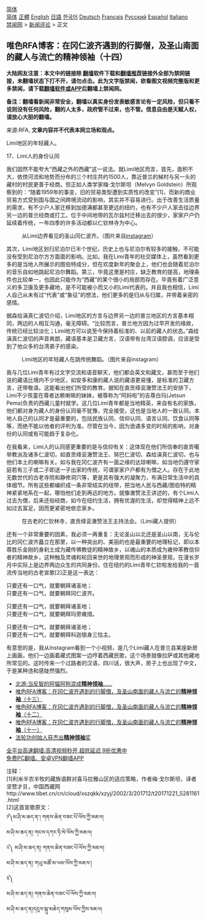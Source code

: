  <!-- 面包屑导航 --> <div class="breadcrumb"><!-- GTranslate: https://gtranslate.io/ -->  <div class="switcher notranslate">  <div class="selected">  <a href="#" onclick="return false;"> 简体</a>  </div>  <div class="option">  <a href="https://www.bannedbook.org" onclick="doGTranslate('zh-CN|zh-CN');jQuery('div.switcher div.selected a').html(jQuery(this).html());return false;" title="简体中文" class="nturl selected"> 简体</a>  <a href="https://www.bannedbook.org/zh-tw/" onclick="doGTranslate('zh-CN|zh-TW');jQuery('div.switcher div.selected a').html(jQuery(this).html());return false;" title="繁體中文" class="nturl"> 正體</a>  <a href="https://www.bannedbook.org/en/" onclick="doGTranslate('zh-CN|en');jQuery('div.switcher div.selected a').html(jQuery(this).html());return false;" title="English" class="nturl"> English</a>  <a href="https://www.bannedbook.org/ja/" onclick="doGTranslate('zh-CN|ja');jQuery('div.switcher div.selected a').html(jQuery(this).html());return false;" title="日本語" class="nturl"> 日語</a>  <a href="https://www.bannedbook.org/ko/" onclick="doGTranslate('zh-CN|ko');jQuery('div.switcher div.selected a').html(jQuery(this).html());return false;" title="한국어" class="nturl"> 한국어</a>  <a href="https://www.bannedbook.org/de/" onclick="doGTranslate('zh-CN|de');jQuery('div.switcher div.selected a').html(jQuery(this).html());return false;" title="Deutsch" class="nturl"> Deutsch</a>  <a href="https://www.bannedbook.org/fr/" onclick="doGTranslate('zh-CN|fr');jQuery('div.switcher div.selected a').html(jQuery(this).html());return false;" title="Français" class="nturl"> Français</a>  <a href="https://www.bannedbook.org/ru/" onclick="doGTranslate('zh-CN|ru');jQuery('div.switcher div.selected a').html(jQuery(this).html());return false;" title="Русский" class="nturl"> Русский</a>  <a href="https://www.bannedbook.org/es/" onclick="doGTranslate('zh-CN|es');jQuery('div.switcher div.selected a').html(jQuery(this).html());return false;" title="Español" class="nturl"> Español</a>  <a href="https://www.bannedbook.org/it/" onclick="doGTranslate('zh-CN|it');jQuery('div.switcher div.selected a').html(jQuery(this).html());return false;" title="Italiano" class="nturl"> Italiano</a>  </div>  </div>      <div class='breadcrumb-sub'><!-- Breadcrumb NavXT 6.3.0 --> <a href="https://www.bannedbook.org/" class="home">禁闻网</a> &gt; <a href="https://www.bannedbook.org/bnews/comments/" class="category">新闻评论</a> &gt; 正文</div></div><h2>唯色RFA博客：在冈仁波齐遇到的行脚僧，及圣山南面的藏人与流亡的精神领袖（十四）</h2> <p class="notice"><b>大陆网友注意：本文中的链接除 <a href="https://github.com/bannedbook/fanqiang" >翻墙</a>软件下载和<a href="https://github.com/killgcd/justmysocks/blob/master/README.md">翻墙推荐</a>链接外全部为禁网链接，未翻墙状态下打不开，请勿点击。此为文字版禁闻，欲看图文视频完整版和更多禁闻，请下载<a href="https://github.com/bannedbook/fanqiang">翻墙软件或APP</a>后翻墙上禁闻网。</p><p>备注：翻墙看新闻非常安全，翻墙以真实身份发表敏感言论有一定风险，但只看不说则没有任何风险，翻的人太多，政府管不过来，也不管。信息自由是天赋人权，请放心大胆的翻墙。</b></p>  <div class="entry"> <p>来源:RFA, <strong>文章内容并不代表本网立场和观点。</strong></p> <p>Limi&#22320;&#21306;&#30340;&#24180;&#36731;&#34255;&#20154;&#12290;             </p> <p>17&#12289;Limi&#20154;&#30340;&#36523;&#20221;&#35748;&#21516;</p>  <p>&#25105;&#20204;&#22266;&#28982;&#19981;&#33021;&#22840;&#22823;&#8220;&#35199;&#34255;&#20043;&#22806;&#30340;&#35199;&#34255;&#8221;&#36825;&#19968;&#35828;&#27861;&#12290;&#23601;Limi&#22320;&#21306;&#32780;&#35328;&#65292;&#39318;&#20808;&#65292;&#38754;&#31215;&#19981;&#22823;&#65292;&#20381;&#20621;&#27827;&#27969;&#21644;&#22320;&#21183;&#32780;&#20998;&#24067;&#30340;&#19977;&#20010;&#26449;&#24196;&#20849;&#32422;1500&#20154;&#65292;&#38752;&#36817;&#26222;&#20848;&#30340;&#26799;&#26449;&#19982;&#21478;&#19968;&#22836;&#30340;&#34255;&#26449;&#30340;&#26449;&#27665;&#26356;&#21892;&#20110;&#32463;&#21830;&#12290;&#20294;&#27491;&#22914;&#20154;&#31867;&#23398;&#23478;&#26757;&#183;&#25096;&#23572;&#26031;&#22374;&#65288;Melvyn Goldstein&#65289;&#25152;&#35266;&#23519;&#21040;&#30340;&#65306;&#8220;&#38543;&#30528;1959&#24180;&#30340;&#20107;&#21464;&#65292;&#26087;&#30340;&#36152;&#26131;&#31867;&#22411;&#36973;&#21040;&#23454;&#36136;&#24615;&#30340;&#25913;&#21464;&#8221;[1]&#65292;&#32780;&#26032;&#30340;&#21830;&#19994;&#36152;&#26131;&#26041;&#24335;&#21463;&#21040;&#22269;&#19982;&#22269;&#20043;&#38388;&#36328;&#22659;&#27969;&#21160;&#30340;&#24433;&#21709;&#65292;&#20854;&#23454;&#24182;&#19981;&#23481;&#26131;&#36827;&#34892;&#12290;&#20986;&#20110;&#25913;&#21892;&#29983;&#27963;&#36136;&#37327;&#30340;&#38656;&#27714;&#65292;&#26377;&#19981;&#23569;&#25143;&#20154;&#23478;&#36801;&#31227;&#21040;&#21152;&#24503;&#28385;&#37117;&#29978;&#33267;&#26356;&#36828;&#30340;&#32445;&#32422;&#65292;&#20063;&#26377;&#19981;&#23569;&#25143;&#20154;&#23478;&#21435;&#24448;&#36793;&#30028;&#21478;&#19968;&#36793;&#30340;&#26222;&#20848;&#32463;&#21830;&#25110;&#25171;&#24037;&#12290;&#20301;&#20110;&#20013;&#38388;&#22320;&#24102;&#30340;&#29926;&#23572;&#20857;&#26449;&#36801;&#31227;&#20986;&#21435;&#30340;&#24456;&#23569;&#65292;&#23478;&#23478;&#25143;&#25143;&#20173;&#24310;&#32493;&#30528;&#20256;&#32479;&#65292;&#19968;&#24180;&#22235;&#23395;&#30340;&#35768;&#22810;&#27963;&#21160;&#37117;&#20197;&#20161;&#38054;&#26519;&#23546;&#20026;&#20013;&#24515;&#12290;</p> <p><figure> <figcaption>&#20174;Limi&#36793;&#30028;&#30475;&#35265;&#30340;&#22307;&#23665;&#20872;&#20161;&#27874;&#40784;&#12290;&#65288;&#22270;&#29255;&#26469;&#33258;<a href="https://www.bannedbook.org/bnews/tag/instagram/" class="st_tag internal_tag" rel="tag" title="标签 Instagram 下的日志">instagram</a>&#65289;</figcaption></figure> <p>&#20854;&#27425;&#65292;Limi&#22320;&#21306;&#21010;&#24402;&#23612;&#27850;&#23572;&#24050;&#21322;&#20010;&#19990;&#32426;&#65292;&#21382;&#21490;&#19978;&#20063;&#19982;&#23612;&#27850;&#23572;&#26377;&#36739;&#22810;&#30340;&#25509;&#35302;&#65292;&#19981;&#21487;&#33021;&#27809;&#26377;&#21463;&#21040;&#23612;&#27850;&#23572;&#26041;&#26041;&#38754;&#38754;&#30340;&#24433;&#21709;&#12290;&#27604;&#22914;&#65292;&#25105;&#22312;Limi&#38738;&#24180;&#30340;&#31038;&#20132;&#23186;&#20307;&#19978;&#65292;&#34429;&#28982;&#30475;&#21040;&#26356;&#22810;&#30340;&#26159;&#24403;&#22320;&#20154;&#25152;&#23637;&#31034;&#30340;&#22270;&#20271;&#29305;&#25104;&#20998;&#65292;&#20294;&#22312;&#27426;&#24230;&#26032;&#24180;&#30340;&#32858;&#20250;&#19978;&#65292;&#20182;&#20204;&#20063;&#20250;&#38543;&#30528;&#23612;&#27850;&#23572;&#30340;&#38899;&#20048;&#33258;&#22914;&#22320;&#36339;&#36215;&#23612;&#27850;&#23572;&#33310;&#36424;&#12290;&#31532;&#19977;&#65292;&#27605;&#31455;&#36825;&#37324;&#26159;&#26449;&#24196;&#65292;&#32570;&#20047;&#25945;&#32946;&#30340;&#25552;&#39640;&#65292;&#22320;&#29702;&#26465;&#20214;&#20063;&#27604;&#36739;&#21333;&#19968;&#65292;&#20063;&#22240;&#27492;&#21482;&#33021;&#20316;&#20026;&#8220;&#35199;&#34255;&#8221;&#30340;&#26576;&#20010;&#24456;&#23567;&#30340;&#23616;&#37096;&#32780;&#23384;&#22312;&#12290;&#27605;&#31455;&#26377;&#30528;&#24191;&#27867;&#24847;&#20041;&#30340;&#22810;&#21355;&#24247;&#21450;&#26356;&#22810;&#34255;&#22320;&#65292;&#26159;&#19981;&#21487;&#33021;&#34987;&#23567;&#32780;&#21448;&#23567;&#30340;Limi&#20195;&#34920;&#30340;&#12290;&#24182;&#19988;&#25105;&#20063;&#30456;&#20449;&#65292;Limi&#20154;&#33258;&#24049;&#20174;&#26410;&#26377;&#36807;&#8220;&#20195;&#34920;&#8221;&#25110;&#8220;&#35937;&#24449;&#8221;&#30340;&#24819;&#27861;&#65292;&#20182;&#20204;&#26356;&#22810;&#30340;&#26159;&#24402;&#20174;&#19982;&#24402;&#23646;&#65292;&#24182;&#24102;&#30528;&#20146;&#23494;&#30340;&#24863;&#24773;&#12290;</p> <p>&#25454;&#26862;&#32473;&#28359;&#30495;&#20161;&#27874;&#20999;&#20171;&#32461;&#65292;Limi&#22320;&#21306;&#30340;&#26041;&#35328;&#19982;&#36793;&#30028;&#21478;&#19968;&#36793;&#30340;&#26222;&#20848;&#22320;&#21306;&#30340;&#26041;&#35328;&#22522;&#26412;&#30456;&#21516;&#65292;&#20004;&#36793;&#30340;&#20154;&#30456;&#20114;&#27807;&#36890;&#65292;&#27627;&#26080;&#38556;&#30861;&#12290;&#8220;&#27604;&#36739;&#32780;&#35328;&#65292;&#26222;&#20848;&#22320;&#26041;&#22240;&#20026;&#36807;&#26089;&#24320;&#21457;&#30340;&#32536;&#25925;&#65292;&#20256;&#32479;&#24050;&#32463;&#27604;&#36739;&#28129;&#21270;&#65307;Limi&#22320;&#26041;&#21487;&#20197;&#35828;&#33267;&#20170;&#20445;&#25345;&#30528;&#26631;&#20934;&#30340;&#12289;&#20197;&#21069;&#30340;&#34255;&#20154;&#30340;&#29366;&#24577;&#12290;&#8221;&#26862;&#32473;&#28359;&#30495;&#20161;&#27874;&#20999;&#30340;&#22768;&#38899;&#29245;&#26391;&#65292;&#34255;&#35821;&#22522;&#26412;&#26159;&#21355;&#34255;&#26041;&#35328;&#65292;&#27721;&#35821;&#24102;&#26377;&#21488;&#28286;&#27721;&#35821;&#33108;&#35843;&#65292;&#24212;&#35813;&#26159;&#21463;&#21040;&#20102;&#20182;&#20247;&#22810;&#30340;&#21488;&#28286;&#24351;&#23376;&#30340;&#24863;&#26579;&#12290;</p>  <p><figure> <figcaption>Limi&#22320;&#21306;&#30340;&#24180;&#36731;&#34255;&#20154;&#22312;&#36339;&#20256;&#32479;&#33310;&#36424;&#12290;&#65288;&#22270;&#29255;&#26469;&#33258;instagram&#65289;</figcaption></figure> <p>&#25105;&#19982;&#20960;&#20301;Limi&#38738;&#24180;&#26377;&#36807;&#25991;&#23383;&#20132;&#27969;&#21644;&#35821;&#38899;&#32842;&#22825;&#65292;&#20182;&#20204;&#37117;&#20250;&#33521;&#25991;&#21644;&#34255;&#25991;&#65292;&#29978;&#32780;&#33267;&#20110;&#20182;&#20204;&#35828;&#30340;&#34255;&#35821;&#27604;&#22659;&#20869;&#19981;&#23569;&#22320;&#21306;&#65292;&#22914;&#23433;&#22810;&#21644;&#24247;&#30340;&#34255;&#20154;&#35828;&#30340;&#34255;&#35821;&#26356;&#26131;&#25026;&#65292;&#26159;&#26631;&#20934;&#30340;&#21355;&#34255;&#26041;&#35328;&#65292;&#36824;&#24102;&#25964;&#35821;&#12290;&#36825;&#33021;&#30475;&#20986;&#20182;&#20204;&#25152;&#21463;&#30340;&#25945;&#32946;&#12290;&#25454;&#30693;&#22312;&#30452;&#36129;&#32475;&#34926;&#28552;&#36190;&#27861;&#29579;&#30340;&#23433;&#25490;&#19979;&#65292;Limi&#19981;&#23569;&#23401;&#31461;&#22312;&#23562;&#32773;&#36798;&#36182;&#21895;&#22043;&#30340;&#22969;&#22969;&#65292;&#34987;&#23562;&#31216;&#20026;&#8220;&#38463;&#22920;&#21862;&#8221;&#30340;&#21513;&#23562;&#30333;&#29595;(Jetsun Pema)&#36127;&#36131;&#30340;&#35199;&#34255;&#20799;&#31461;&#26449;&#23601;&#23398;&#12290;&#36825;&#20960;&#20301;Limi&#38738;&#24180;&#37117;&#26159;&#24403;&#22320;&#31934;&#33521;&#65292;&#26469;&#33258;&#26377;&#21517;&#30340;&#23478;&#26063;&#65292;&#20182;&#20204;&#37117;&#23545;&#36523;&#20026;&#34255;&#20154;&#30340;&#36523;&#20221;&#35748;&#21516;&#27627;&#19981;&#29369;&#35947;&#65292;&#23436;&#20840;&#25509;&#21463;&#12290;&#36825;&#20063;&#26159;&#24403;&#22320;&#20154;&#30340;&#19968;&#33268;&#35748;&#21516;&#12290;&#26412;&#22320;&#20154;&#33258;&#24049;&#30340;&#35748;&#21516;&#25165;&#26159;&#26368;&#37325;&#35201;&#30340;&#65292;&#21253;&#25324;&#27665;&#26063;&#35748;&#21516;&#12289;&#20449;&#20208;&#35748;&#21516;&#12289;&#35821;&#35328;&#35748;&#21516;&#12289;&#39278;&#39135;&#35748;&#21516;&#31561;&#31561;&#65292;&#32780;&#32477;&#19981;&#33021;&#20197;&#20182;&#32773;&#30340;&#35780;&#21028;&#20026;&#20934;&#12290;&#23613;&#31649;&#22312;&#24403;&#20170;&#65292;&#22240;&#20026;&#35809;&#35890;&#22810;&#21464;&#30340;&#26102;&#23616;&#30340;&#24433;&#21709;&#65292;&#23545;&#36523;&#20221;&#30340;&#35748;&#21516;&#25110;&#26377;&#21487;&#33021;&#36235;&#20110;&#22797;&#26434;&#21270;&#12290;</p> <p>&#22312;&#25105;&#30475;&#26469;&#65292;Limi&#20154;&#30340;&#35748;&#21516;&#24863;&#26356;&#37325;&#35201;&#30340;&#26159;&#19982;&#20449;&#20208;&#26377;&#20851;&#65306;&#36825;&#20307;&#29616;&#22312;&#20182;&#20204;&#25152;&#20449;&#22857;&#30340;&#30452;&#36129;&#22134;&#20030;&#25945;&#27966;&#21450;&#35832;&#22810;&#20161;&#27874;&#20999;&#65292;&#22914;&#30452;&#36129;&#32475;&#34926;&#28552;&#36190;&#27861;&#29579;&#12289;&#21162;&#24052;&#20161;&#27874;&#20999;&#12289;&#26862;&#32473;&#28359;&#30495;&#20161;&#27874;&#20999;&#65292;&#20063;&#19982;&#20182;&#20204;&#26412;&#22303;&#30340;&#21895;&#22043;&#26377;&#20851;&#12290;&#22914;&#19982;&#25105;&#22312;&#20872;&#20161;&#27874;&#40784;&#26377;&#19968;&#38754;&#20043;&#32536;&#30340;&#36798;&#29756;&#21895;&#22043;&#65292;&#22914;&#24403;&#22320;&#20173;&#36981;&#23432;&#23478;&#24237;&#33509;&#26377;&#19977;&#23376;&#25110;&#20108;&#23376;&#21363;&#36865;&#19968;&#23376;&#20986;&#23478;&#30340;&#20256;&#32479;&#65292;&#21487;&#35859;&#23478;&#23478;&#25143;&#25143;&#37117;&#26377;&#20026;&#20711;&#20043;&#20154;&#12290;&#23384;&#22312;&#20110;&#27492;&#22320;&#26080;&#25968;&#19990;&#20195;&#30340;&#21476;&#32769;&#23546;&#38498;&#21644;&#38745;&#20462;&#27934;&#31348;&#31561;&#65292;&#26356;&#26159;&#20855;&#26377;&#24378;&#22823;&#30340;&#20957;&#32858;&#21147;&#65292;&#24067;&#28385;&#26085;&#24120;&#29983;&#27963;&#20013;&#30340;&#20855;&#20307;&#32454;&#33410;&#12290;&#25152;&#26377;&#36825;&#20123;&#37117;&#32534;&#32455;&#25104;&#19968;&#26465;&#38750;&#24120;&#32467;&#23454;&#30340;&#32445;&#24102;&#65292;&#25226;&#24403;&#22320;&#20154;&#27665;&#19982;&#35199;&#34255;/&#22270;&#20271;&#29305;&#30340;&#31934;&#31070;&#32039;&#32039;&#22320;&#31995;&#22312;&#19968;&#36215;&#65292;&#21738;&#24597;&#20182;&#20204;&#36208;&#21040;&#20877;&#36828;&#30340;&#22320;&#26041;&#12290;&#23601;&#20687;&#28552;&#36190;&#27861;&#29579;&#35762;&#36848;&#30340;&#65292;&#26377;&#20010;Limi&#20154;&#36807;&#21435;&#20026;&#20711;&#65292;&#21518;&#26469;&#36824;&#20439;&#32463;&#21830;&#65292;&#22914;&#20170;&#22312;&#32445;&#32422;&#29983;&#27963;&#65292;&#25317;&#26377;&#20248;&#28197;&#30340;&#29983;&#27963;&#65292;&#21364;&#35273;&#24471;&#31934;&#31070;&#19978;&#36828;&#19981;&#22914;&#36807;&#21435;&#23500;&#36275;&#65292;&#22240;&#32780;&#26356;&#32039;&#23494;&#22320;&#20381;&#24651;&#23478;&#20065;&#12290;</p> <p><figure> <figcaption>&#22312;&#21476;&#32769;&#30340;&#20161;&#38054;&#26519;&#23546;&#65292;&#30452;&#36129;&#32475;&#34926;&#28552;&#36190;&#27861;&#29579;&#20027;&#25345;&#27861;&#20250;&#12290;&#65288;Limi&#34255;&#20154;&#25552;&#20379;&#65289;</figcaption></figure> <p>&#36824;&#26377;&#19968;&#20010;&#38750;&#24120;&#37325;&#35201;&#30340;&#22240;&#32032;&#65292;&#25105;&#24517;&#39035;&#19968;&#20877;&#37325;&#22797;&#65306;&#26080;&#35770;&#22307;&#23665;&#20197;&#21271;&#36824;&#26159;&#22307;&#23665;&#20197;&#21335;&#65292;&#26080;&#19982;&#20262;&#27604;&#30340;&#20872;&#20161;&#27874;&#40784;&#30679;&#31435;&#22312;&#37027;&#37324;&#65292;&#20197;&#19968;&#31181;&#31361;&#20986;&#30340;&#12289;&#32654;&#20029;&#30340;&#20063;&#26159;&#26368;&#37325;&#35201;&#30340;&#22320;&#29702;&#26631;&#35760;&#65292;&#21363;&#20197;&#26412;&#23562;&#32988;&#20048;&#37329;&#21018;&#30340;&#36523;&#21049;&#22303;&#25104;&#20026;&#34255;&#20256;&#20315;&#25945;&#24466;&#30340;&#31934;&#31070;&#25925;&#20065;&#65292;&#20197;&#39746;&#23665;&#30340;&#26412;&#36136;&#25104;&#20026;&#38605;&#20210;&#33519;&#25945;&#20449;&#20208;&#32773;&#30340;&#31934;&#31070;&#25925;&#20065;&#65292;&#36825;&#31181;&#35302;&#21450;&#28789;&#39746;&#21644;&#36718;&#22238;&#26469;&#19990;&#30340;&#22320;&#29702;&#26223;&#35266;&#32780;&#24418;&#25104;&#30340;&#31070;&#22307;&#26223;&#35266;&#65292;&#22312;&#28459;&#38271;&#23681;&#26376;&#20013;&#23454;&#38469;&#19978;&#26159;&#36793;&#30028;&#20004;&#36793;&#20247;&#29983;&#30340;&#20849;&#21516;&#36523;&#20221;&#12290;&#20303;&#22312;&#32445;&#32422;&#30340;Limi&#38738;&#24180;&#20161;&#38054;&#21862;&#21457;&#32473;&#25105;&#30340;&#19968;&#39318;&#27969;&#20256;&#24403;&#22320;&#30340;&#21476;&#32769;&#23459;&#27468;[2]&#27491;&#26159;&#36825;&#19968;&#34920;&#36798;&#65306;</p>  <p>&#21482;&#35201;&#36824;&#26377;&#19968;&#21475;&#27668;&#65292;&#23601;&#35201;&#26397;&#25308;&#35832;&#22307;&#22320;&#65307; <br />&#21482;&#35201;&#36824;&#26377;&#19968;&#21475;&#27668;&#65292;&#23601;&#35201;&#26397;&#25308;&#20872;&#20161;&#27874;&#40784;&#12290; </p> <p>&#21482;&#35201;&#36824;&#26377;&#19968;&#21475;&#27668;&#65292;&#23601;&#35201;&#26397;&#25308;&#35832;&#22307;&#22320;&#65307; <br />&#21482;&#35201;&#36824;&#26377;&#19968;&#21475;&#27668;&#65292;&#23601;&#35201;&#26397;&#25308;&#29595;&#26049;&#38605;&#25514;&#12290; </p> <p>&#21482;&#35201;&#36824;&#26377;&#19968;&#21475;&#27668;&#65292;&#23601;&#35201;&#26397;&#25308;&#35832;&#22307;&#22320;&#65307; <br />&#21482;&#35201;&#36824;&#26377;&#19968;&#21475;&#27668;&#65292;&#23601;&#35201;&#26397;&#25308;&#31185;&#36838;&#38134;&#36523;&#19977;&#24601;&#20027;&#12290;</p>  <p>&#26377;&#24847;&#24605;&#30340;&#26159;&#65292;&#25105;&#20174;Instagram&#30475;&#21040;&#19968;&#20010;&#23567;&#35270;&#39057;&#65292;&#26159;&#20960;&#20010;Limi&#34255;&#20154;&#22312;&#26222;&#20848;&#21439;&#26576;&#24231;&#26032;&#25151;&#19978;&#30011;&#30011;&#65292;&#20182;&#20204;&#19968;&#36793;&#30011;&#30528;&#34255;&#24335;&#22270;&#26696;&#19968;&#36793;&#21756;&#30528;&#35199;&#34255;&#27665;&#27468;&#65292;&#36825;&#20010;&#22330;&#26223;&#23601;&#20687;&#25289;&#33832;&#25110;&#20854;&#20182;&#34255;&#22320;&#25152;&#24120;&#35265;&#30340;&#12290;&#36825;&#26102;&#20256;&#26469;&#19968;&#20010;&#36807;&#36335;&#32773;&#30340;&#27721;&#35821;&#65292;&#22235;&#24029;&#35805;&#65292;&#24456;&#22823;&#22768;&#65292;&#25151;&#23376;&#19978;&#20063;&#20986;&#29616;&#20102;&#20013;&#25991;&#65292;&#20110;&#26159;&#26576;&#31181;&#36829;&#21644;&#24863;&#38497;&#28982;&#24378;&#28872;&#12290;</p> <ul class='op-related-articles' title='相关阅读'> <li><a href='https://www.bannedbook.org/bnews/comments/20210815/1606564.html' target='_blank'>北游:当反智的阿猫阿狗混成<b>精神领袖</b>……</a></li> <li><a href='https://www.bannedbook.org/bnews/comments/20210802/1598977.html' target='_blank'>唯色RFA博客：在冈仁波齐遇到的行脚僧，及圣山南面的藏人与流亡的<b>精神领袖</b>（十三）</a></li> <li><a href='https://www.bannedbook.org/bnews/comments/20210623/1572440.html' target='_blank'>唯色RFA博客：在冈仁波齐遇到的行脚僧，及圣山南面的藏人与流亡的<b>精神领袖</b>（十二）</a></li> <li><a href='https://www.bannedbook.org/bnews/comments/20210603/1558936.html' target='_blank'>唯色RFA博客：在冈仁波齐遇到的行脚僧，及圣山南面的藏人与流亡的<b>精神领袖</b>（十一）</a></li> <li><a href='https://www.bannedbook.org/bnews/comments/20210527/1555061.html' target='_blank'>法轮功创始人获杰出<b>精神领袖</b>奖</a></li> </ul> <p class="texttj"> <a href="https://github.com/bannedbook/fanqiang/wiki/V2ray%E6%9C%BA%E5%9C%BA" target="_blank">全平台高速翻墙:高清视频秒开,超低延迟,9折优惠中</a><br/> <a href="https://github.com/bannedbook/fanqiang/wiki/%E7%A6%81%E9%97%BB%E7%BD%91%E5%AE%89%E5%8D%93%E7%BF%BB%E5%A2%99%E6%96%B0%E9%97%BBAPP" target="_blank">免费PC翻墙、安卓VPN翻墙APP</a></p><p>&#27880;&#37322;&#65306;<br />[1]&#21033;&#31859;&#21322;&#20892;&#21322;&#29287;&#30340;&#34255;&#26063;&#35821;&#32676;&#23545;&#21916;&#39532;&#25289;&#38597;&#23665;&#21306;&#30340;&#36866;&#24212;&#31574;&#30053;&#65292;&#20316;&#32773;&#26757;&#183;&#25096;&#23572;&#26031;&#22374;&#65292;&#35793;&#32773;&#22362;&#36190;&#25165;&#26086;&#65292;&#20013;&#22269;&#35199;&#34255;&#32593;<br />http://www.tibet.cn/cn/cloud/xszqkk/xzyj/2002/3/201712/t20171221_5281161.html<br />[2]&#36825;&#39318;&#23459;&#27468;&#21407;&#25991;&#65306;<br />&#3873;&#3901;&#3928;&#3851;&#3940;&#3954;&#3851;&#3928;&#3851;&#3910;&#3921;&#3851;&#3923;&#3851;&#3853; &#3906;&#3923;&#3942;&#3851;&#3910;&#3962;&#3923;&#3851;&#3926;&#3935;&#3908;&#3851;&#3924;&#3964;&#3851;&#3939;&#3964;&#3942;&#3851;&#3904;&#4017;&#3954;&#3851;&#3928;&#3911;&#3939;&#3853;<br />&#3928;&#3851;&#3940;&#3954;&#3851;&#3928;&#3851;&#3910;&#3921;&#3851;&#3923;&#3853; &#3906;&#3908;&#3942;&#3851;&#3921;&#3904;&#3938;&#3851;&#3919;&#3954;&#3851;&#3942;&#3962;&#3851;&#3939;&#3964;&#3942;&#3851;&#3904;&#4017;&#3954;&#3851;&#3928;&#3911;&#3939;&#3853;<br />&#3874;&#3901; &#3928;&#3851;&#3940;&#3954;&#3851;&#3928;&#3851;&#3910;&#3921;&#3851;&#3923;&#3853; &#3906;&#3923;&#3942;&#3851;&#3910;&#3962;&#3923;&#3851;&#3926;&#3935;&#3908;&#3851;&#3924;&#3964;&#3851;&#3939;&#3964;&#3942;&#3851;&#3904;&#4017;&#3954;&#3851;&#3928;&#3911;&#3939;&#3853;<br />&#3928;&#3851;&#3940;&#3954;&#3851;&#3928;&#3851;&#3910;&#3921;&#3851;&#3923;&#3853; &#3906;&#3937;&#3956;&#3851;&#3928;&#3930;&#3964;&#3851;&#3928;&#3851;&#3925;&#3928;&#3851;&#3939;&#3964;&#3942;&#3851;&#3904;&#4017;&#3954;&#3851;&#3928;&#3911;&#3939;&#3851;&#3853; <br />&#3875;&#3901;<br />&#3928;&#3851;&#3940;&#3954;&#3851;&#3928;&#3851;&#3910;&#3921;&#3851;&#3923;&#3853; &#3906;&#3923;&#3942;&#3851;&#3910;&#3962;&#3923;&#3851;&#3926;&#3935;&#3908;&#3851;&#3924;&#3964;&#3851;&#3939;&#3964;&#3942;&#3851;&#3904;&#4017;&#3954;&#3851;&#3928;&#3911;&#3939;&#3853;<br />&#3928;&#3851;&#3940;&#3954;&#3851;&#3928;&#3851;&#3910;&#3921;&#3851;&#3923;&#3853;&#3921;&#3908;&#3956;&#3939;&#3851;&#3942;&#3984;&#3956;&#3851;&#3928;&#3910;&#3962;&#3921;&#3851;&#3906;&#3942;&#3956;&#3928;&#3851;&#3939;&#3964;&#3942;&#3851;&#3904;&#4017;&#3954;&#3942;&#3851;&#3928;&#3911;&#3939;&#3853;</p><a name='sharetosocial'></a>  <div style="margin-bottom:5px;padding-bottom:5px;clear:both"> <div id="archive-pix-1" class="banner-ads"> <!-- AuctionX Display platform tag START --> <div id="26318x728x90x621x_ADSLOT2" clicktrack="%%CLICK_URL_ESC%%"></div> <!-- AuctionX Display platform tag END --> </div> <div id="archive-pix-2" class="banner-ads"> <!-- AuctionX Display platform tag START --> <div id="26315x300x250x621x_ADSLOT2" clicktrack="%%CLICK_URL_ESC%%"></div> <!-- AuctionX Display platform tag END --> </div> </div>  <div id="archive-pix-1" class="banner-ads"> <!-- AuctionX Display platform tag START --> <div id="26318x728x90x621x_ADSLOT3" clicktrack="%%CLICK_URL_ESC%%"></div> <!-- AuctionX Display platform tag END --> </div> </div><!--END ENTRY--> 